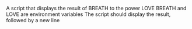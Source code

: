 A script that displays the result of BREATH to the power LOVE
 BREATH and LOVE are environment variables
 The script should display the result, followed by a new line
